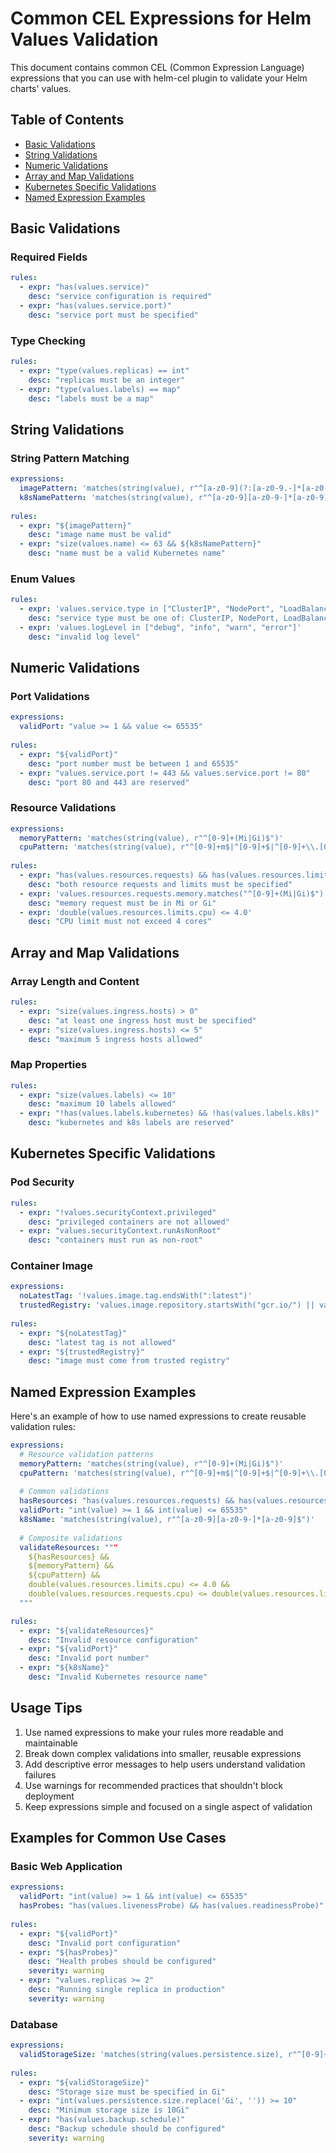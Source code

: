 # Common CEL Expressions for Helm Values Validation

This document contains common CEL (Common Expression Language) expressions that you can use with helm-cel plugin to validate your Helm charts' values.

## Table of Contents
- [Basic Validations](#basic-validations)
- [String Validations](#string-validations)
- [Numeric Validations](#numeric-validations)
- [Array and Map Validations](#array-and-map-validations)
- [Kubernetes Specific Validations](#kubernetes-specific-validations)
- [Named Expression Examples](#named-expression-examples)

## Basic Validations

### Required Fields
```yaml
rules:
  - expr: "has(values.service)"
    desc: "service configuration is required"
  - expr: "has(values.service.port)"
    desc: "service port must be specified"
```

### Type Checking
```yaml
rules:
  - expr: "type(values.replicas) == int"
    desc: "replicas must be an integer"
  - expr: "type(values.labels) == map"
    desc: "labels must be a map"
```

## String Validations

### String Pattern Matching
```yaml
expressions:
  imagePattern: 'matches(string(value), r"^[a-z0-9](?:[a-z0-9.-]*[a-z0-9])?/[^/]+/[^/]+$")'
  k8sNamePattern: 'matches(string(value), r"^[a-z0-9][a-z0-9-]*[a-z0-9]$")'
  
rules:
  - expr: "${imagePattern}"
    desc: "image name must be valid"
  - expr: "size(values.name) <= 63 && ${k8sNamePattern}"
    desc: "name must be a valid Kubernetes name"
```

### Enum Values
```yaml
rules:
  - expr: 'values.service.type in ["ClusterIP", "NodePort", "LoadBalancer"]'
    desc: "service type must be one of: ClusterIP, NodePort, LoadBalancer"
  - expr: 'values.logLevel in ["debug", "info", "warn", "error"]'
    desc: "invalid log level"
```

## Numeric Validations

### Port Validations
```yaml
expressions:
  validPort: "value >= 1 && value <= 65535"
  
rules:
  - expr: "${validPort}"
    desc: "port number must be between 1 and 65535"
  - expr: "values.service.port != 443 && values.service.port != 80"
    desc: "port 80 and 443 are reserved"
```

### Resource Validations
```yaml
expressions:
  memoryPattern: 'matches(string(value), r"^[0-9]+(Mi|Gi)$")'
  cpuPattern: 'matches(string(value), r"^[0-9]+m$|^[0-9]+$|^[0-9]+\\.[0-9]+$")'
  
rules:
  - expr: "has(values.resources.requests) && has(values.resources.limits)"
    desc: "both resource requests and limits must be specified"
  - expr: 'values.resources.requests.memory.matches("^[0-9]+(Mi|Gi)$")'
    desc: "memory request must be in Mi or Gi"
  - expr: 'double(values.resources.limits.cpu) <= 4.0'
    desc: "CPU limit must not exceed 4 cores"
```

## Array and Map Validations

### Array Length and Content
```yaml
rules:
  - expr: "size(values.ingress.hosts) > 0"
    desc: "at least one ingress host must be specified"
  - expr: "size(values.ingress.hosts) <= 5"
    desc: "maximum 5 ingress hosts allowed"
```

### Map Properties
```yaml
rules:
  - expr: "size(values.labels) <= 10"
    desc: "maximum 10 labels allowed"
  - expr: "!has(values.labels.kubernetes) && !has(values.labels.k8s)"
    desc: "kubernetes and k8s labels are reserved"
```

## Kubernetes Specific Validations

### Pod Security
```yaml
rules:
  - expr: "!values.securityContext.privileged"
    desc: "privileged containers are not allowed"
  - expr: "values.securityContext.runAsNonRoot"
    desc: "containers must run as non-root"
```

### Container Image
```yaml
expressions:
  noLatestTag: '!values.image.tag.endsWith(":latest")'
  trustedRegistry: 'values.image.repository.startsWith("gcr.io/") || values.image.repository.startsWith("docker.io/company/")'
  
rules:
  - expr: "${noLatestTag}"
    desc: "latest tag is not allowed"
  - expr: "${trustedRegistry}"
    desc: "image must come from trusted registry"
```

## Named Expression Examples

Here's an example of how to use named expressions to create reusable validation rules:

```yaml
expressions:
  # Resource validation patterns
  memoryPattern: 'matches(string(value), r"^[0-9]+(Mi|Gi)$")'
  cpuPattern: 'matches(string(value), r"^[0-9]+m$|^[0-9]+$|^[0-9]+\\.[0-9]+$")'
  
  # Common validations
  hasResources: "has(values.resources.requests) && has(values.resources.limits)"
  validPort: "int(value) >= 1 && int(value) <= 65535"
  k8sName: 'matches(string(value), r"^[a-z0-9][a-z0-9-]*[a-z0-9]$")'
  
  # Composite validations
  validateResources: """
    ${hasResources} && 
    ${memoryPattern} && 
    ${cpuPattern} &&
    double(values.resources.limits.cpu) <= 4.0 &&
    double(values.resources.requests.cpu) <= double(values.resources.limits.cpu)
  """

rules:
  - expr: "${validateResources}"
    desc: "Invalid resource configuration"
  - expr: "${validPort}"
    desc: "Invalid port number"
  - expr: "${k8sName}"
    desc: "Invalid Kubernetes resource name"
```

## Usage Tips

1. Use named expressions to make your rules more readable and maintainable
2. Break down complex validations into smaller, reusable expressions
3. Add descriptive error messages to help users understand validation failures
4. Use warnings for recommended practices that shouldn't block deployment
5. Keep expressions simple and focused on a single aspect of validation

## Examples for Common Use Cases

### Basic Web Application
```yaml
expressions:
  validPort: "int(value) >= 1 && int(value) <= 65535"
  hasProbes: "has(values.livenessProbe) && has(values.readinessProbe)"
  
rules:
  - expr: "${validPort}"
    desc: "Invalid port configuration"
  - expr: "${hasProbes}"
    desc: "Health probes should be configured"
    severity: warning
  - expr: "values.replicas >= 2"
    desc: "Running single replica in production"
    severity: warning
```

### Database
```yaml
expressions:
  validStorageSize: 'matches(string(values.persistence.size), r"^[0-9]+(Gi)$")'
  
rules:
  - expr: "${validStorageSize}"
    desc: "Storage size must be specified in Gi"
  - expr: "int(values.persistence.size.replace('Gi', '')) >= 10"
    desc: "Minimum storage size is 10Gi"
  - expr: "has(values.backup.schedule)"
    desc: "Backup schedule should be configured"
    severity: warning
```